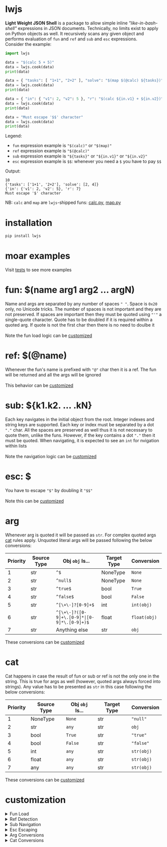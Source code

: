 # lwjs
**Light Weight JSON Shell** is a package to allow simple inline *"like-in-bash-shell"* expressions in JSON documents. Technically, no limits exist to apply on Python objects as well. It recursively scans any given object and performs evaluation of `fun` and `ref` and `sub` and `esc` expressions.\
Consider the example:
```python
import lwjs

data = "$(calc 5 + 5)"
data = lwjs.cook(data)
print(data)

data = { "tasks": [ "1+1", "2+2" ], "solve": "$(map $(@calc) ${tasks})" }
data = lwjs.cook(data)
print(data)

data = { "in": { "v1": 2, "v2": 5 }, "r": "$(calc ${in.v1} + ${in.v2})" }
data = lwjs.cook(data)
print(data)

data = "Must escape '$$' character"
data = lwjs.cook(data)
print(data)
```
Legend:
- `fun` expression example is `"$(calc)"` or `"$(map)"`
- `ref` expression example is `"$(@calc)"`
- `sub` expression example is `"${tasks}"` or `"${in.v1}"` or `"${in.v2}"`
- `esc` expression example is `$$`: whenever you need a `$` you have to pay `$$`

Output:
```
10
{'tasks': ['1+1', '2+2'], 'solve': [2, 4]}
{'in': {'v1': 2, 'v2': 5}, 'r': 7}
Must escape '$' character
```
NB: `calc` and `map` are `lwjs`-shipped funs: [calc.py](/lwjs/funs/calc.py), [map.py](/lwjs/funs/map.py)

# installation
```sh
pip install lwjs
```

# moar examples
Visit [tests](/test) to see more examples

# fun: $(name arg1 arg2 ... argN)
Name and args are separated by any number of spaces `" "`. Space is `0x20` only, no Unicode tricks. The number of spaces is not important and they are not preserved. If spaces are important then they must be quoted using `"'"` a single-quote character. Quote has to be doubled if it is required within a quoted arg. If quote is not the first char then there is no need to doulbe it\
\
Note the fun load logic can be [customized](#customization)

# ref: $(@name)
Whenever the fun's name is prefixed with `"@"` char then it is a ref. The fun will be returned and all the args will be ignored\
\
This behavior can be [customized](#customization)

# sub: ${k1.k2. ... .kN}
Each key navigates in the initial object from the root. Integer indexes and string keys are supported. Each key or index must be separated by a dot `"."` char. All the spaces are preserved as well thus it is not necessary to quote them, unlike the funs. However, if the key contains a dot `"."` then it must be quoted. When navigating, it is expected to see an `int` for nvigation within lists\
\
Note the navigation logic can be [customized](#customization)

# esc: $
You have to escape `"$"` by doubling it `"$$"`\
\
Note this can be [customized](#customization)

# arg
Whenever arg is quoted it will be passed as `str`. For complex quoted args [cat](#cat) rules apply. Unquoted literal args will be passed following the below conversions:

|Priority|Source Type|Obj `obj` Is...|Target Type|Conversion|
|--------|-----------|---------------|-----------|----------|
|1|str|`^$`|NoneType|`None`|
|2|str|`^null$`|NoneType|`None`|
|3|str|`^true$`|bool|`True`|
|4|str|`^false$`|bool|`False`|
|5|str|`^[\+\-]?[0-9]+$`|int|`int(obj)`|
|6|str|`^[\+\-]?([0-9]+\.[0-9]*\|[0-9]*\.[0-9]+)$`|float|`float(obj)`|
|7|str|Anything else|str|`obj`|

These conversions can be [customized](#customization)

# cat
Cat happens in case the result of fun or sub or ref is not the only one in the string. This is true for args as well (however, quoted args always forced into strings). Any value has to be presented as `str` in this case following the below conversions:

|Priority|Source Type|Obj `obj` Is...|Target Type|Conversion|
|--------|-----------|---------------|-----------|----------|
|1|NoneType|`None`|str|`"null"`|
|2|str|`any`|str|`obj`|
|3|bool|`True`|str|`"true"`|
|4|bool|`False`|str|`"false"`|
|5|int|`any`|str|`str(obj)`|
|6|float|`any`|str|`str(obj)`|
|7|any|`any`|str|`str(obj)`|

These conversions can be [customized](#customization)

# customization
<details><summary>Fun Load</summary>
<p>
  ```python
  import abc
  ```
  You may find original `load` implementation in [help.py#load](lwjs/core/help.py)
</p>
</details>

<details><summary>Ref Detection</summary>
TODO
</details>

<details><summary>Sub Navigation</summary>
TODO
</details>

<details><summary>Esc Escaping</summary>
TODO
</details>

<details><summary>Arg Conversions</summary>
TODO
</details>

<details><summary>Cat Conversions</summary>
TODO
</details>
